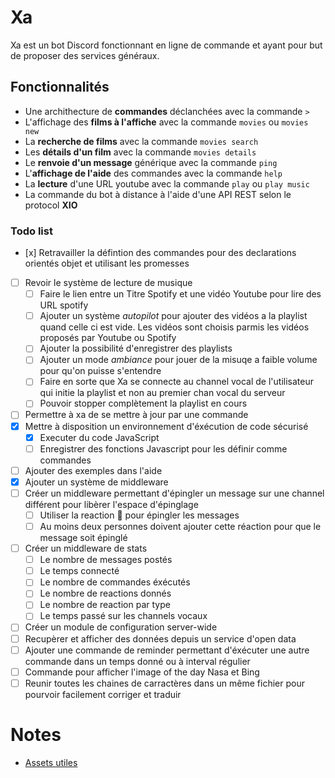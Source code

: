 # Xa

Xa est un bot Discord fonctionnant en ligne de commande et ayant pour but de proposer des services généraux.

## Fonctionnalités

* Une archithecture de **commandes** déclanchées avec la commande `>`
* L'affichage des **films à l'affiche** avec la commande `movies` ou `movies new`
* La **recherche de films** avec la commande `movies search`
* Les **détails d'un film** avec la commande `movies details`
* Le **renvoie d'un message** générique avec la commande `ping`
* L'**affichage de l'aide** des commandes avec la commande `help`
* La **lecture** d'une URL youtube avec la commande `play` ou `play music`
* La commande du bot à distance à l'aide d'une API REST selon le protocol **XIO**

### Todo list

* [x] Retravailler la défintion des commandes pour des declarations orientés objet et utilisant les promesses
* [ ] Revoir le système de lecture de musique
  * [ ] Faire le lien entre un Titre Spotify et une vidéo Youtube pour lire des URL spotify
  * [ ] Ajouter un système *autopilot* pour ajouter des vidéos a la playlist quand celle ci est vide. Les vidéos sont choisis parmis les vidéos proposés par Youtube ou Spotify
  * [ ] Ajouter la possibilité d'enregistrer des playlists
  * [ ] Ajouter un mode *ambiance* pour jouer de la misuqe a faible volume pour qu'on puisse s'entendre
  * [ ] Faire en sorte que Xa se connecte au channel vocal de l'utilisateur qui initie la playlist et non au premier chan vocal du serveur
  * [ ] Pouvoir stopper complètement la playlist en cours
* [ ] Permettre à xa de se mettre à jour par une commande
* [x] Mettre à disposition un environnement d'éxécution de code sécurisé
  * [x] Executer du code JavaScript
  * [ ] Enregistrer des fonctions Javascript pour les définir comme commandes
* [ ] Ajouter des exemples dans l'aide
* [x] Ajouter un système de middleware
* [ ] Créer un middleware permettant d'épingler un message sur une channel différent pour libèrer l'espace d'épinglage
  * [ ] Utiliser la reaction 📌 pour épingler les messages
  * [ ] Au moins deux personnes doivent ajouter cette réaction pour que le message soit épinglé
* [ ] Créer un middleware de stats
  * [ ] Le nombre de messages postés
  * [ ] Le temps connecté
  * [ ] Le nombre de commandes éxécutés
  * [ ] Le nombre de reactions donnés
  * [ ] Le nombre de reaction par type
  * [ ] Le temps passé sur les channels vocaux
* [ ] Créer un module de configuration server-wide
* [ ] Recupèrer et afficher des données depuis un service d'open data
* [ ] Ajouter une commande de reminder permettant d'éxécuter une autre commande dans un temps donné ou à interval régulier
* [ ] Commande pour afficher l'image of the day Nasa et Bing
* [ ] Reunir toutes les chaines de carractères dans un même fichier pour pourvoir facilement corriger et traduir
    
# Notes

* [Assets utiles](https://kenney.nl/assets/generic-items)